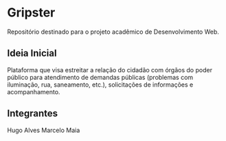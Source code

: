 # Gripster
Repositório destinado para o projeto acadêmico de Desenvolvimento Web.

## Ideia Inicial
Plataforma que visa estreitar a relação do cidadão com órgãos do poder público para atendimento de demandas públicas (problemas com iluminação, rua, saneamento, etc.), solicitações de informações e acompanhamento.

## Integrantes
Hugo Alves
Marcelo Maia
